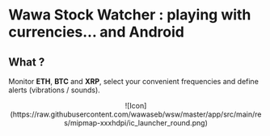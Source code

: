 # Wawa Stock Watcher : playing with currencies... and Android


## What ?

Monitor **ETH**, **BTC** and **XRP**, select your convenient frequencies and define alerts (vibrations / sounds).
<p align="center">![Icon](https://raw.githubusercontent.com/wawaseb/wsw/master/app/src/main/res/mipmap-xxxhdpi/ic_launcher_round.png)</p>
